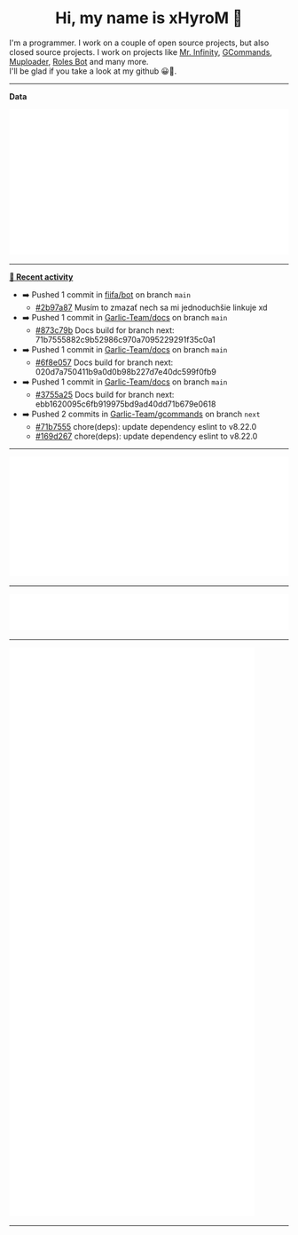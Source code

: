 <p align="center">
    <!-- <img src="https://avatars.githubusercontent.com/u/56601352" width="192" alt="hyro's pfp" /> -->
    <h1 align="center">Hi, my name is xHyroM 👋</h1>
</p>

I'm a programmer. I work on a couple of open source projects, but also closed source projects. I work on projects like [Mr. Infinity](https://discord.com/oauth2/authorize?client_id=720321585625694239&scope=bot%20applications.commands&permissions=8&redirect_uri=https://blobs.gq/imanager&prompt=consent&response_type=code), [GCommands](https://github.com/Garlic-Team/GCommands), [Muploader](https://github.com/xHyroM/Muploader), [Roles Bot](https://github.com/xHyroM/roles-bot) and many more.  
I'll be glad if you take a look at my github 😀👀.

___
**Data**

<img src="https://github.com/xHyroM/xHyroM/blob/master/.cache/base.svg">

___

**[📰 Recent activity](https://github.com/xHyroM)**
* ➡️ Pushed 1 commit in [fiifa/bot](https://github.com/fiifa/bot) on branch `main`
  * [#2b97a87](https://github.com/fiifa/bot/commit/2b97a87) Musím to zmazať nech sa mi jednoduchšie linkuje xd
* ➡️ Pushed 1 commit in [Garlic-Team/docs](https://github.com/Garlic-Team/docs) on branch `main`
  * [#873c79b](https://github.com/Garlic-Team/docs/commit/873c79b) Docs build for branch next: 71b7555882c9b52986c970a7095229291f35c0a1
* ➡️ Pushed 1 commit in [Garlic-Team/docs](https://github.com/Garlic-Team/docs) on branch `main`
  * [#6f8e057](https://github.com/Garlic-Team/docs/commit/6f8e057) Docs build for branch next: 020d7a750411b9a0d0b98b227d7e40dc599f0fb9
* ➡️ Pushed 1 commit in [Garlic-Team/docs](https://github.com/Garlic-Team/docs) on branch `main`
  * [#3755a25](https://github.com/Garlic-Team/docs/commit/3755a25) Docs build for branch next: ebb1620095c6fb919975bd9ad40dd71b679e0618
* ➡️ Pushed 2 commits in [Garlic-Team/gcommands](https://github.com/Garlic-Team/gcommands) on branch `next`
  * [#71b7555](https://github.com/Garlic-Team/gcommands/commit/71b7555) chore(deps): update dependency eslint to v8.22.0
  * [#169d267](https://github.com/Garlic-Team/gcommands/commit/169d267) chore(deps): update dependency eslint to v8.22.0


___

<img src="https://github.com/xHyroM/xHyroM/blob/master/.cache/isocalendar.svg">

___

<img src="https://github.com/xHyroM/xHyroM/blob/master/.cache/languages.svg">

___

<img src="https://github.com/xHyroM/xHyroM/blob/master/.cache/achievements.svg">

___
